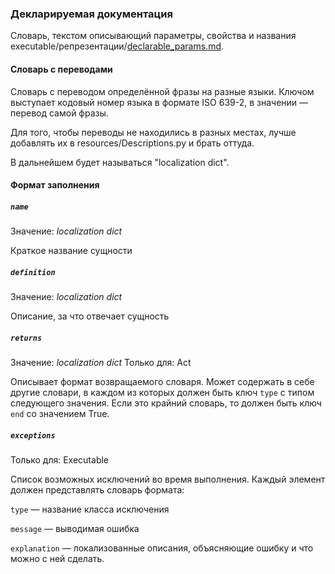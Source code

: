 ### Декларируемая документация

Словарь, текстом описывающий параметры, свойства и названия executable/репрезентации/[declarable_params.md](параметра).

#### Словарь с переводами

Словарь с переводом определённой фразы на разные языки. Ключом выступает кодовый номер языка в формате ISO 639-2, в значении — перевод самой фразы.

Для того, чтобы переводы не находились в разных местах, лучше добавлять их в resources/Descriptions.py и брать оттуда.

В дальнейшем будет называться "localization dict".

#### Формат заполнения

##### `name`

Значение: _localization dict_

Краткое название сущности

##### `definition`

Значение: _localization dict_

Описание, за что отвечает сущность

##### `returns`

Значение: _localization dict_
Только для: Act

Описывает формат возвращаемого словаря. Может содержать в себе другие словари, в каждом из которых должен быть ключ `type` с типом следующего значения. Если это крайний словарь, то должен быть ключ `end` со значением True.

##### `exceptions`

Только для: Executable

Список возможных исключений во время выполнения. Каждый элемент должен представлять словарь формата:

`type` — название класса исключения

`message` — выводимая ошибка

`explanation` — локализованные описания, объясняющие ошибку и что можно с ней сделать.
